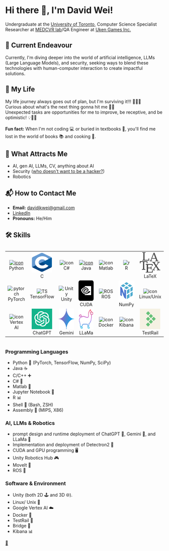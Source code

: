 # Hi there 👋, I'm David Wei!

<!--
**david-wei-01001/david-wei-01001** is a ✨ _special_ ✨ repository because its `README.md` (this file) appears on your GitHub profile.
-->

Undergraduate at the [University of Toronto](https://www.utoronto.ca/), Computer Science Specialist\
Researcher at [MEDCVR lab](https://medcvr.utm.utoronto.ca/)/QA Engineer at [Uken Games Inc.](https://uken.com/)


## 🔭 Current Endeavour
Currently, I'm diving deeper into the world of artificial intelligence, LLMs (Large Language Models), and security, seeking ways to blend these technologies with human-computer interaction to create impactful solutions.


## 🌱 My Life
My life journey always goes out of plan, but I'm surviving it!!! 🚴‍♂️💪\
Curious about what's the next thing gonna hit me 🧐🔮\
Unexpected tasks are opportunities for me to improve, be receptive, and be optimistic! 💡🌱😊\
\
**Fun fact:** When I'm not coding 💻 or buried in textbooks 📖, you'll find me lost in the world of books 📚 and cooking 🍳.


## 🧲 What Attracts Me 
- AI, gen AI, LLMs, CV, anything about AI
- Security ([who doesn't want to be a hacker?](https://www.youtube.com/watch?v=3v5Von-oNUg))
- Robotics

  
## 📬 How to Contact Me 
- **Email:** davidjkwei@gmail.com
- [LinkedIn](https://www.linkedin.com/in/david-wei-7a3486280/)
- **Pronouns:** He/Him


## 🛠️ Skills
<div style="display: flex; align-items: flex-start; align: center">
<table align="center">
  <tr>
    <td align="center" width="96">
      <a href="https://docs.python.org/3/library/index.html">
        <img src="https://techstack-generator.vercel.app/python-icon.svg" alt="icon" width="65" height="65" />
      </a>
      <br>Python
    </td>
    <td align="center" width="96">
      <a href="https://devdocs.io/c/">
        <img src="./Asset/c-1.svg" alt="icon" width="65" height="65" />
      </a>
      <br>C
    </td>
     <td align="center" width="96">
        <img src="https://techstack-generator.vercel.app/csharp-icon.svg" alt="icon" width="65" height="65" />
      <br>C#
    </td>
    <td align="center" width="96">
       <a href="https://docs.oracle.com/en/java/">
        <img src="https://techstack-generator.vercel.app/java-icon.svg" alt="icon" width="65" height="65" />
       </a>
      <br>Java
    </td>
    <td align="center" width="96">
        <img src="https://skillicons.dev/icons?i=matlab" alt="icon" width="65" height="65" />
      <br>Matlab
    </td>
    <td align="center" width="96">
        <img src="https://skillicons.dev/icons?i=r" width="65" height="65" alt="r" />
      <br>R
    </td>
    <td align="center" width="96">
        <img src="./Asset/latex.png" alt="icon" width="65" height="65" />
      <br>LaTeX
    </td>
  </tr>
  <tr>
    <td align="center" width="96">
        <img src="https://skillicons.dev/icons?i=pytorch" width="65" height="65" alt="pytorch" />
      <br>PyTorch
    </td>
   <td align="center" width="96">
        <img src="https://skillicons.dev/icons?i=tensorflow" width="65" height="65" alt="TS" />
      <br>TensorFlow
    </td>
   <td align="center" width="96">
        <img src="https://skillicons.dev/icons?i=unity" width="65" height="65" alt="Unity" />
      <br>Unity
    </td>
   <td align="center" width="96">
        <img src="./Asset/CUDA.png" width="65" height="65" alt="CUDA" />
      <br>CUDA
    </td>
    <td align="center" width="96">
        <img src="https://skillicons.dev/icons?i=ros" width="65" height="65" alt="ROS" />
      <br>ROS
    </td>
    <td align="center" width="96">
        <img src="./Asset/numpy.png" width="65" height="65" alt="numpy" />
      <br>NumPy
    </td>
    <td align="center" width="96">
        <img src="https://skillicons.dev/icons?i=linux" alt="icon" width="65" height="65" />
      <br>Linux/Unix
    </td>
 </tr>
  <tr>
  <td align="center" width="96">
        <img src="https://skillicons.dev/icons?i=gcp" alt="icon" width="65" height="65" />
      <br>Vertex AI
    <td align="center" width="96">
        <img src="./Asset/gpt.png" alt="icon" width="65" height="65" />
      <br>ChatGPT
    </td>
    <td align="center" width="96"> 
        <img src="./Asset/gemini.png" width="65" height="65" alt="icon" />
      <br>Gemini
    </td>
    <td align="center" width="96"> 
        <img src="./Asset/llama.png" width="65" height="65" alt="icon" />
      <br>LLaMa
    </td>
    <td align="center" width="96">
        <img src="https://techstack-generator.vercel.app/docker-icon.svg" alt="icon" width="65" height="65" />
      <br>Docker
    </td>
    <td align="center" width="96">
        <img src="https://skillicons.dev/icons?i=elasticsearch" alt="icon" width="65" height="65" />
      <br>Kibana
    </td>
    <td align="center" width="96">
        <img src="./Asset/testrail.png" width="65" height="65" alt="testrail" />
      <br>TestRail
    </td>
  </tr>
 
</table>
<br><br>


</div>


### Programming Languages
- Python 🐍 (PyTorch, TensorFlow, NumPy, SciPy)
- Java ☕
- C/C++ ➕
- C# 🔷
- Matlab 🔢
- Jupyter Notebook 📓
- R 📊
- Shell 🐚 (Bash, ZSH) 
- Assembly 🧩 (MIPS, X86)

### AI, LLMs & Robotics
- prompt design and runtime deployment of ChatGPT 💬, Gemini 🌟, and LLaMa 🦙
- Implementation and deployment of Detectron2 📸
- CUDA and GPU programming 🖥️
- Unity Robotics Hub 🎮
- MoveIt 🤖
- ROS 🌹

### Software & Environment
- Unity (both 2D 🕹️ and 3D 🌐).
- Linux/ Unix 🐧
- Google Vertex AI ☁️
- Docker 🐳
- TestRail 🚄
- Bridge 🌉
- Kibana 📊

[🤔](https://david-wei-01001.github.io/Some-Jewels/)

